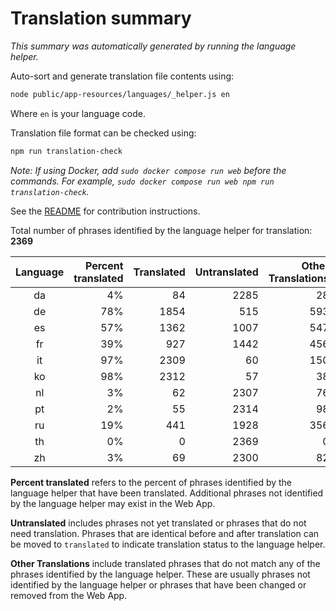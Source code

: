 # Translation summary

_This summary was automatically generated by running the language helper._

Auto-sort and generate translation file contents using:

```bash
node public/app-resources/languages/_helper.js en
```

Where `en` is your language code.

Translation file format can be checked using:

```bash
npm run translation-check
```

_Note: If using Docker, add `sudo docker compose run web` before the commands.
For example, `sudo docker compose run web npm run translation-check`._

See the [README](https://github.com/FarmBot/Farmbot-Web-App#translating-the-web-app) for contribution instructions.

Total number of phrases identified by the language helper for translation: __2369__

|Language|Percent translated|Translated|Untranslated|Other Translations|
|:---:|---:|---:|---:|---:|
|da|4%|84|2285|28|
|de|78%|1854|515|593|
|es|57%|1362|1007|547|
|fr|39%|927|1442|456|
|it|97%|2309|60|150|
|ko|98%|2312|57|38|
|nl|3%|62|2307|76|
|pt|2%|55|2314|98|
|ru|19%|441|1928|356|
|th|0%|0|2369|0|
|zh|3%|69|2300|82|

**Percent translated** refers to the percent of phrases identified by the
language helper that have been translated. Additional phrases not identified
by the language helper may exist in the Web App.


**Untranslated** includes phrases not yet translated or phrases that do not
need translation. Phrases that are identical before and after translation
can be moved to `translated` to indicate translation status to the language
helper.

**Other Translations** include translated phrases that do not match any of
the phrases identified by the language helper. These are usually phrases
not identified by the language helper or phrases that have been changed
or removed from the Web App.
